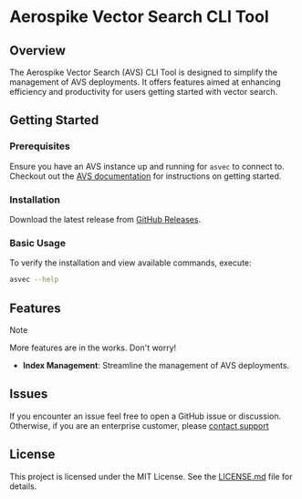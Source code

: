 # Aerospike Vector Search CLI Tool

## Overview

The Aerospike Vector Search (AVS) CLI Tool is designed to simplify the
management of AVS deployments. It offers features aimed at enhancing
efficiency and productivity for users getting started with vector search.

## Getting Started

### Prerequisites

Ensure you have an AVS instance up and running for `asvec` to connect to.
Checkout out the [AVS documentation](https://aerospike.com/docs/vector) for
instructions on getting started.

### Installation

Download the latest release from [GitHub Releases](https://github.com/aerospike/asvec/releases).

### Basic Usage

To verify the installation and view available commands, execute:
```bash 
asvec --help
```

## Features

> [!NOTE]
> More features are in the works. Don't worry!

- **Index Management**: Streamline the management of AVS deployments.

## Issues

If you encounter an issue feel free to open a GitHub issue or discussion.
Otherwise, if you are an enterprise customer, please [contact support](https://aerospike.com/support/)


## License

This project is licensed under the MIT License. See the [LICENSE.md](./LICENSE) file for details.
